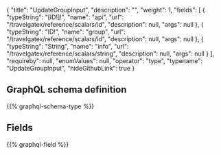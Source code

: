 {
  "title": "UpdateGroupInput",
  "description": "",
  "weight": 1,
  "fields": [
    {
      "typeString": "[ID!]!",
      "name": "api",
      "url": "/travelgatex/reference/scalars/id",
      "description": null,
      "args": null
    },
    {
      "typeString": "ID!",
      "name": "group",
      "url": "/travelgatex/reference/scalars/id",
      "description": null,
      "args": null
    },
    {
      "typeString": "String",
      "name": "info",
      "url": "/travelgatex/reference/scalars/string",
      "description": null,
      "args": null
    }
  ],
  "requireby": null,
  "enumValues": null,
  "operator": "type",
  "typename": "UpdateGroupInput",
  "hideGithubLink": true
}
## GraphQL schema definition

{{% graphql-schema-type %}}

## Fields

{{% graphql-field %}}
